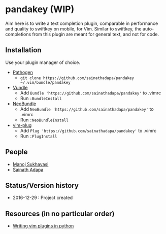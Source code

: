 # pandakey (WIP)
Aim here is to write a text completion plugin, comparable in performance and quality to swiftkey on mobile, for Vim. Similar to swiftkey, the auto-completions from this plugin are meant for general text, and not for code.

## Installation

Use your plugin manager of choice.

- [Pathogen](https://github.com/tpope/vim-pathogen)
  - `git clone https://github.com/sainathadapa/pandakey ~/.vim/bundle/pandakey`
- [Vundle](https://github.com/gmarik/vundle)
  - Add `Bundle 'https://github.com/sainathadapa/pandakey'` to .vimrc
  - Run `:BundleInstall`
- [NeoBundle](https://github.com/Shougo/neobundle.vim)
  - Add `NeoBundle 'https://github.com/sainathadapa/pandakey'` to .vimrc
  - Run `:NeoBundleInstall`
- [vim-plug](https://github.com/junegunn/vim-plug)
  - Add `Plug 'https://github.com/sainathadapa/pandakey'` to .vimrc
  - Run `:PlugInstall`

## People
- [Manoj Sukhavasi](https://github.com/manojsukhavasi)
- [Sainath Adapa](https://github.com/sainathadapa)

## Status/Version history
- 2016-12-29 : Project created

## Resources (in no particular order)
- [Writing vim plugins in python](https://www.youtube.com/watch?v=vMAeYp8mX_M)
